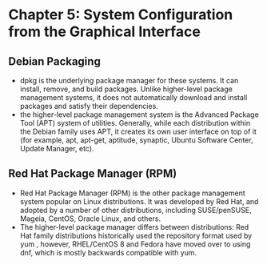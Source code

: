 # Chapter 5: System Configuration from the Graphical Interface

## Debian Packaging
- dpkg is the underlying package manager for these systems. It can install, remove, and build packages. Unlike higher-level package management systems, it does not automatically download and install packages and satisfy their dependencies.
- the higher-level package management system is the Advanced Package Tool (APT) system of utilities. Generally, while each distribution within the Debian family uses APT, it creates its own user interface on top of it (for example, apt, apt-get, aptitude, synaptic, Ubuntu Software Center, Update Manager, etc).

## Red Hat Package Manager (RPM)
- Red Hat Package Manager (RPM) is the other package management system popular on Linux distributions. It was developed by Red Hat, and adopted by a number of other distributions, including SUSE/penSUSE, Mageia, CentOS, Oracle Linux, and others.
- The higher-level package manager differs between distributions: Red Hat family distributions historically used the repository format used by yum , however, RHEL/CentOS 8 and Fedora have moved over to using dnf, which is mostly backwards compatible with yum.